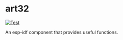 # art32

[![Test](https://github.com/256dpi/art32/actions/workflows/test.yml/badge.svg)](https://github.com/256dpi/art32/actions/workflows/test.yml)

An esp-idf component that provides useful functions. 

